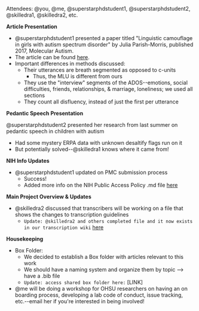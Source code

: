 Attendees: @you, @me, @superstarphdstudent1, @superstarphdstudent2, @skilledra1, @skilledra2, etc.

**Article Presentation**

- @superstarphdstudent1 presented a paper titled "Linguistic camouflage in girls with autism spectrum disorder" by Julia Parish-Morris, published 2017, Molecular Autism.
- The article can be found [here](https://molecularautism.biomedcentral.com/track/pdf/10.1186/s13229-017-0164-6?site=molecularautism.biomedcentral.com).
- Important differences in methods discussed:
    - Their utterances are breath segmented as opposed to c-units
        - Thus, the MLU is different from ours
    - They use the "interview" segments of the ADOS--emotions, social difficulties, friends, relationships, & marriage, loneliness; we used all sections
    - They count all disfluency, instead of just the first per utterance

**Pedantic Speech Presentation**

@superstarphdstudent2 presented her research from last summer on pedantic speech in children with autism
- Had some mystery ERPA data with unknown desaltify flags run on it 
- But potentially solved--@skilledra1 knows where it came from!

**NIH Info Updates**
- @superstarphdstudent1 updated on PMC submission process
    -  Success!
    -  Added more info on the NIH Public Access Policy .md file [here](https://repo.cslu.ohsu.edu/language-outcomes/onboarding/blob/master/nih-public-access-policy.md)


**Main Project Overview & Updates**
- @skilledra2 discussed that transcribers will be working on a file that shows the changes to transcription guidelines
    - `Update: @skilledra2 and others completed file and it now exists in our transcription wiki` [here](https://repo.cslu.ohsu.edu/language-outcomes/transcription/wikis/transcription/guideline-changelog)


**Housekeeping**
- Box Folder:
    - We decided to establish a Box folder with articles relevant to this work
    - We should have a naming system and organize them by topic --> have a .bib file
    - `Update: access shared box folder here:` [LINK]
- @me will be doing a workshop for OHSU researchers on having an on boarding process, developing a lab code of conduct, issue tracking, etc.--email her if you're interested in being involved!